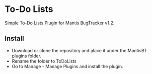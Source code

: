 # To-Do Lists
Simple To-Do Lists Plugin for Mantis BugTracker v1.2.

## Install
- Download or clone the repository and place it under the MantisBT plugins folder.
- Rename the folder to ToDoLists
- Go to Manage - Manage Plugins and install the plugin.

